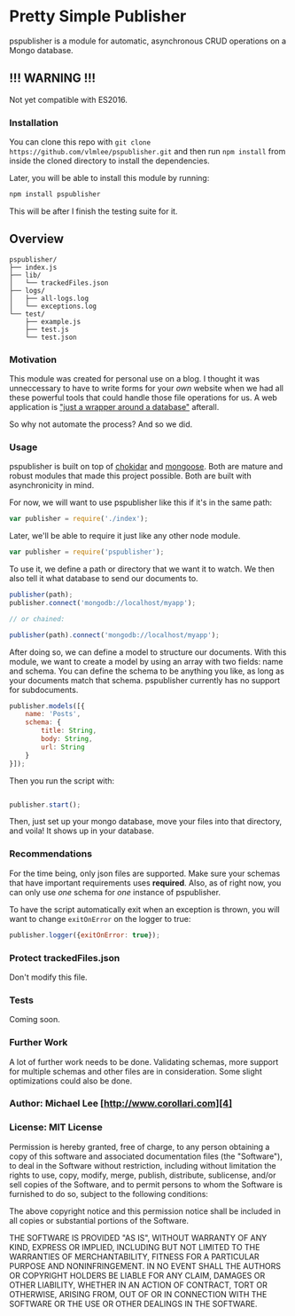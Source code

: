 # Pretty Simple Publisher

pspublisher is a module for automatic, asynchronous CRUD operations on a Mongo database. 

## !!! WARNING !!!

Not yet compatible with ES2016.

### Installation

You can clone this repo with `git clone https://github.com/vlmlee/pspublisher.git` and then run `npm install` from inside the cloned directory to install the dependencies.

Later, you will be able to install this module by running:

```bash
npm install pspublisher
```

This will be after I finish the testing suite for it.

## Overview 

```
pspublisher/
├── index.js
├── lib/
│   └── trackedFiles.json
├── logs/
│   ├── all-logs.log
│   └── exceptions.log
└── test/
    ├── example.js
    ├── test.js
    └── test.json
```

### Motivation

This module was created for personal use on a blog. I thought it was unneccessary to have to write forms for your *own* website when we had all these powerful tools that could handle those file operations for us. A web application is ["just a wrapper around a database"][1] afterall. 

So why not automate the process? And so we did.

### Usage

pspublisher is built on top of [chokidar][2] and [mongoose][3]. Both are mature and robust modules that made this project possible. Both are built with asynchronicity in mind.

For now, we will want to use pspublisher like this if it's in the same path:

```js
var publisher = require('./index');
```

Later, we'll be able to require it just like any other node module.

```js
var publisher = require('pspublisher');
```

To use it, we define a path or directory that we want it to watch. We then also tell it what database to send our documents to.

```js
publisher(path);
publisher.connect('mongodb://localhost/myapp');

// or chained:

publisher(path).connect('mongodb://localhost/myapp');
```

After doing so, we can define a model to structure our documents. With this module, we want to create a model by using an array with two fields: name and schema. You can define the schema to be anything you like, as long as your documents match that schema. pspublisher currently has no support for subdocuments. 

```js
publisher.models([{
	name: 'Posts',
	schema: {
		title: String,
		body: String,
		url: String
	}
}]);
```

Then you run the script with:

```js

publisher.start();

```

Then, just set up your mongo database, move your files into that directory, and voila! It shows up in your database.

### Recommendations

For the time being, only json files are supported. Make sure your schemas that have important requirements uses **required**. Also, as of right now, you can only use *one* schema for *one* instance of pspublisher. 

To have the script automatically exit when an exception is thrown, you will want to change `exitOnError` on the logger to true:

```js
publisher.logger({exitOnError: true});
```


### Protect trackedFiles.json

Don't modify this file.

### Tests

Coming soon.

### Further Work

A lot of further work needs to be done. Validating schemas, more support for multiple schemas and other files are in consideration. Some slight optimizations could also be done.

### Author: Michael Lee [http://www.corollari.com][4]

[1]: https://www.youtube.com/watch?v=csyL9EC0S0c
[2]: https://github.com/paulmillr/chokidar
[3]: https://github.com/Automattic/mongoose
[4]: http://www.corollari.com

### License: MIT License

Permission is hereby granted, free of charge, to any person obtaining a copy of this software and associated documentation files (the "Software"), to deal in the Software without restriction, including without limitation the rights to use, copy, modify, merge, publish, distribute, sublicense, and/or sell copies of the Software, and to permit persons to whom the Software is furnished to do so, subject to the following conditions:

The above copyright notice and this permission notice shall be included in all copies or substantial portions of the Software.

THE SOFTWARE IS PROVIDED "AS IS", WITHOUT WARRANTY OF ANY KIND, EXPRESS OR IMPLIED, INCLUDING BUT NOT LIMITED TO THE WARRANTIES OF MERCHANTABILITY, FITNESS FOR A PARTICULAR PURPOSE AND NONINFRINGEMENT. IN NO EVENT SHALL THE AUTHORS OR COPYRIGHT HOLDERS BE LIABLE FOR ANY CLAIM, DAMAGES OR OTHER LIABILITY, WHETHER IN AN ACTION OF CONTRACT, TORT OR OTHERWISE, ARISING FROM, OUT OF OR IN CONNECTION WITH THE SOFTWARE OR THE USE OR OTHER DEALINGS IN THE SOFTWARE.
